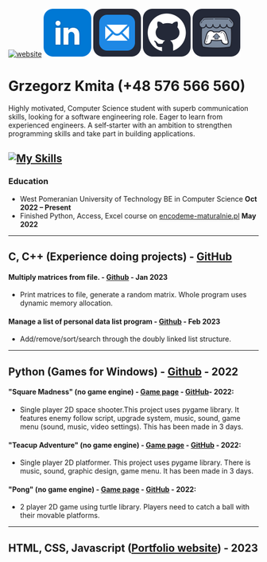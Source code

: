   [![website](https://raw.githubusercontent.com/Jirafey/grzegorzkmita.com/main/icon/icon3.png)](https://grzegorzkmita.com) [![linkedin](https://raw.githubusercontent.com/Jirafey/Jirafey/36d88da2328b253eb5e1a7813d9926d546282e6d/images/linkedin-48.svg)](https://www.linkedin.com/in/grzegorzkmita) [![email](https://raw.githubusercontent.com/Jirafey/Jirafey/45ddf46127a9ad7f5a6082d4b0d2964e1c7ba6ad/images/mail-48.svg)](mailto:grzegorzkmita@tuta.io) [![github](https://raw.githubusercontent.com/Jirafey/Jirafey/45ddf46127a9ad7f5a6082d4b0d2964e1c7ba6ad/images/github-48.svg)](https://github.com/Jirafey) [![itch.io](https://raw.githubusercontent.com/Jirafey/Jirafey/45ddf46127a9ad7f5a6082d4b0d2964e1c7ba6ad/images/itch-48.svg)](https://jirafey.itch.io/)
  
#  Grzegorz Kmita (+48 576 566 560)
   
Highly motivated, Computer Science student with superb communication skills, looking for a software engineering role. Eager to learn from experienced engineers. A self‑starter with an ambition to strengthen programming skills and take part in building applications.

[![My Skills](https://skillicons.dev/icons?i=git,vercel,stackoverflow,vscode,visualstudio,unity,python,c,cpp,html,css,javascript,discord,matlab)](https://github.com/Jirafey)
---
### Education
* West Pomeranian University of Technology
BE in Computer Science **Oct 2022 – Present**
* Finished Python, Access, Excel course on [ encodeme-maturalnie.pl](https://encodeme-maturalnie.pl) **May 2022**
---
## **C, C++** (Experience doing projects) - [GitHub](https://github.com/Jirafey/Computer-Science)

#### Multiply matrices from file. - [Github](https://github.com/Jirafey/Computer-Science/blob/main/Semester-1/C/projects/labs/lab10-11/README.md) -  **Jan 2023**
- Print matrices to file, generate a random matrix. Whole program uses dynamic memory allocation.

#### Manage a list of personal data list program - [Github](https://github.com/Jirafey/Computer-Science/blob/main/Semester-1/C/projects/list/doubly_linked_list_managment.c) - **Feb 2023**
- Add/remove/sort/search through the doubly linked list structure. 
---
## **Python** (Games for Windows) -  [Github](https://github.com/Jirafey/Jirafey) -  **2022**



#### "Square Madness" (no game engine) - [Game page](https://jirafey.itch.io/Square-Madness) - [GitHub](https://github.com/Jirafey/Square-Madness)- **2022**:
- Single player 2D space shooter.This project uses pygame library. It features enemy follow script, upgrade system, music, sound, game menu (sound, music, video settings). This has been made in 3 days.

#### "Teacup Adventure" (no game engine) - [Game page](https://jirafey.itch.io/Teacup-Adventure) - [GitHub](https://github.com/Jirafey/Teacup-Adventure) - **2022**:
- Single player 2D platformer. This project uses pygame library. There is music, sound, graphic design, game menu. It has been made in 3 days.

#### "Pong" (no game engine) - [Game page](https://jirafey.itch.io/pong) - [GitHub](https://github.com/Jirafey/pong) - **2022**:
- 2 player 2D game using turtle library. Players need to catch a ball with their movable platforms.
---
## **HTML, CSS, Javascript** ([Portfolio website](https://grzegorzkmita.com)) - **2023**
 
